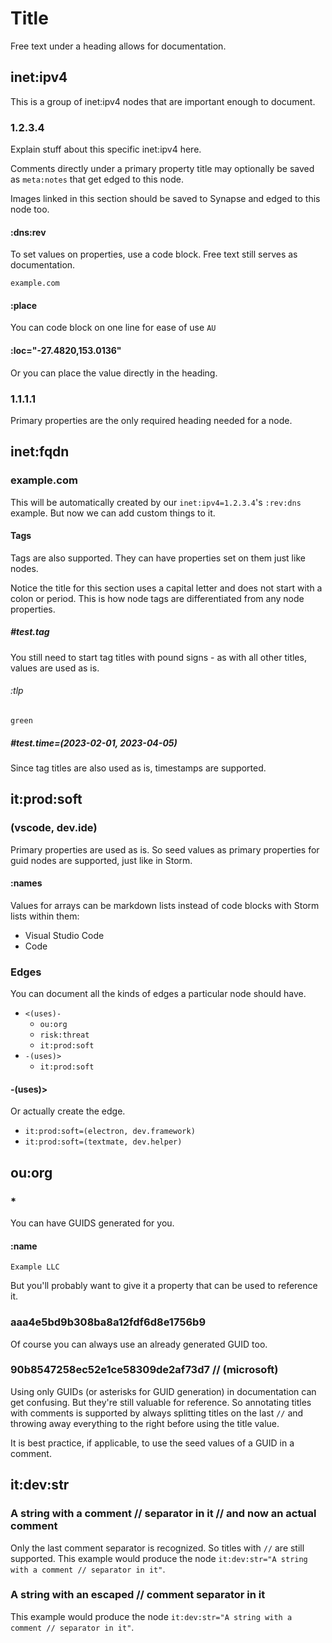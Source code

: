 # Title

Free text under a heading allows for documentation.

## inet:ipv4
This is a group of inet:ipv4 nodes that are important enough to document.

### 1.2.3.4

Explain stuff about this specific inet:ipv4 here.

Comments directly under a primary property title may optionally be saved as `meta:notes` that get edged to this node.

Images linked in this section should be saved to Synapse and edged to this node too.

#### :dns:rev

To set values on properties, use a code block. Free text still serves as documentation.
```
example.com
```

#### :place
You can code block on one line for ease of use
```AU```

#### :loc="-27.4820,153.0136"
Or you can place the value directly in the heading.

### 1.1.1.1

Primary properties are the only required heading needed for a node.

## inet:fqdn

### example.com

This will be automatically created by our `inet:ipv4=1.2.3.4`'s `:rev:dns` example. But now we can add custom things to it.

#### Tags

Tags are also supported. They can have properties set on them just like nodes.

Notice the title for this section uses a capital letter and does not start with a colon or period. This is how node tags are differentiated from any node properties.

##### #test.tag

You still need to start tag titles with pound signs - as with all other titles, values are used as is.

###### :tlp
```green```

##### #test.time=(2023-02-01, 2023-04-05)

Since tag titles are also used as is, timestamps are supported.

## it:prod:soft

### (vscode, dev.ide)

Primary properties are used as is. So seed values as primary properties for guid nodes are supported, just like in Storm.

#### :names

Values for arrays can be markdown lists instead of code blocks with Storm lists within them:

- Visual Studio Code
- Code

### Edges

You can document all the kinds of edges a particular node should have.

- `<(uses)-`
    - `ou:org`
    - `risk:threat`
    - `it:prod:soft`
- `-(uses)>`
    - `it:prod:soft`

#### -(uses)>

Or actually create the edge.

- `it:prod:soft=(electron, dev.framework)`
- `it:prod:soft=(textmate, dev.helper)`

## ou:org

### *

You can have GUIDS generated for you.

#### :name
```Example LLC```

But you'll probably want to give it a property that can be used to reference it.

### aaa4e5bd9b308ba8a12fdf6d8e1756b9

Of course you can always use an already generated GUID too.

### 90b8547258ec52e1ce58309de2af73d7 // (microsoft)

Using only GUIDs (or asterisks for GUID generation) in documentation can get confusing. But they're still valuable for reference. So annotating titles with comments is supported by always splitting titles on the last ` // ` and throwing away everything to the right before using the title value.

It is best practice, if applicable, to use the seed values of a GUID in a comment.

## it:dev:str

### A string with a comment // separator in it // and now an actual comment

Only the last comment separator is recognized. So titles with `//` are still supported. This example would produce the node `it:dev:str="A string with a comment // separator in it"`.

### A string with an escaped \// comment separator in it

This example would produce the node `it:dev:str="A string with a comment // separator in it"`.
